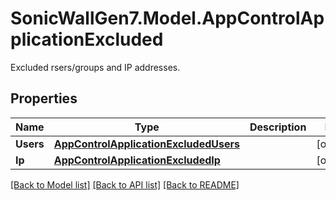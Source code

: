 # SonicWallGen7.Model.AppControlApplicationExcluded
Excluded rsers/groups and IP addresses.

## Properties

Name | Type | Description | Notes
------------ | ------------- | ------------- | -------------
**Users** | [**AppControlApplicationExcludedUsers**](AppControlApplicationExcludedUsers.md) |  | [optional] 
**Ip** | [**AppControlApplicationExcludedIp**](AppControlApplicationExcludedIp.md) |  | [optional] 

[[Back to Model list]](../README.md#documentation-for-models) [[Back to API list]](../README.md#documentation-for-api-endpoints) [[Back to README]](../README.md)

